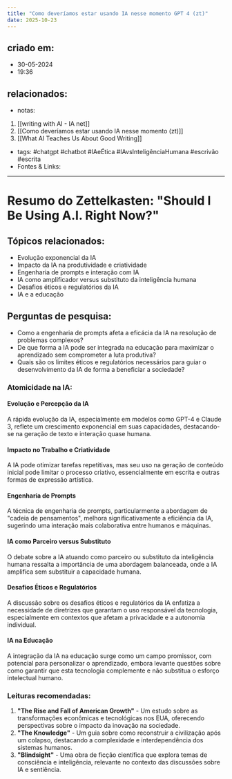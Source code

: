 ```yaml
---
title: "Como deveríamos estar usando IA nesse momento GPT 4 (zt)"
date: 2025-10-23
---
```


## criado em: 
- 30-05-2024
- 19:36
## relacionados:
- notas:
1. [[writing with AI - IA net]]
2. [[Como deveríamos estar usando IA nesse momento (zt)]]
3. [[What AI Teaches Us About Good Writing]]
- tags: #chatgpt #chatbot #IAeÉtica #IAvsInteligênciaHumana #escrivão #escrita
- Fontes & Links: 
---
# Resumo do Zettelkasten: "Should I Be Using A.I. Right Now?"

## Tópicos relacionados:
- Evolução exponencial da IA
- Impacto da IA na produtividade e criatividade
- Engenharia de prompts e interação com IA
- IA como amplificador versus substituto da inteligência humana
- Desafios éticos e regulatórios da IA
- IA e a educação

## Perguntas de pesquisa:
- Como a engenharia de prompts afeta a eficácia da IA na resolução de problemas complexos?
- De que forma a IA pode ser integrada na educação para maximizar o aprendizado sem comprometer a luta produtiva?
- Quais são os limites éticos e regulatórios necessários para guiar o desenvolvimento da IA de forma a beneficiar a sociedade?

### Atomicidade na IA:
#### Evolução e Percepção da IA
A rápida evolução da IA, especialmente em modelos como GPT-4 e Claude 3, reflete um crescimento exponencial em suas capacidades, destacando-se na geração de texto e interação quase humana.

#### Impacto no Trabalho e Criatividade
A IA pode otimizar tarefas repetitivas, mas seu uso na geração de conteúdo inicial pode limitar o processo criativo, essencialmente em escrita e outras formas de expressão artística.

#### Engenharia de Prompts
A técnica de engenharia de prompts, particularmente a abordagem de "cadeia de pensamentos", melhora significativamente a eficiência da IA, sugerindo uma interação mais colaborativa entre humanos e máquinas.

#### IA como Parceiro versus Substituto
O debate sobre a IA atuando como parceiro ou substituto da inteligência humana ressalta a importância de uma abordagem balanceada, onde a IA amplifica sem substituir a capacidade humana.

#### Desafios Éticos e Regulatórios
A discussão sobre os desafios éticos e regulatórios da IA enfatiza a necessidade de diretrizes que garantam o uso responsável da tecnologia, especialmente em contextos que afetam a privacidade e a autonomia individual.

#### IA na Educação
A integração da IA na educação surge como um campo promissor, com potencial para personalizar o aprendizado, embora levante questões sobre como garantir que esta tecnologia complemente e não substitua o esforço intelectual humano.

### Leituras recomendadas:
1. **"The Rise and Fall of American Growth"** - Um estudo sobre as transformações econômicas e tecnológicas nos EUA, oferecendo perspectivas sobre o impacto da inovação na sociedade.
2. **"The Knowledge"** - Um guia sobre como reconstruir a civilização após um colapso, destacando a complexidade e interdependência dos sistemas humanos.
3. **"Blindsight"** - Uma obra de ficção científica que explora temas de consciência e inteligência, relevante no contexto das discussões sobre IA e sentiência.